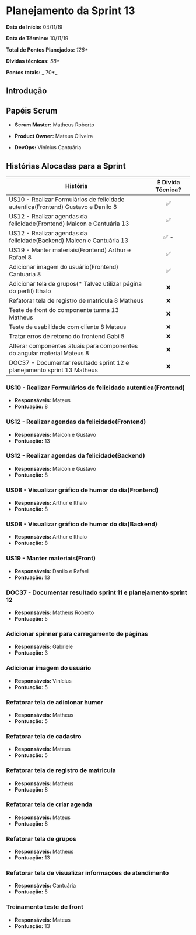 # Planejamento da Sprint 13

**Data de Início:** 04/11/19

**Data de Término:** 10/11/19

**Total de Pontos Planejados:** _128*_

**Dívidas técnicas:** _58*_

**Pontos totais:** _ 70*_

## Introdução
<p align = "justify"> 
</p>

## Papéis Scrum

* **Scrum Master:** Matheus Roberto

* **Product Owner:** Mateus Oliveira

* **DevOps:** Vinícius Cantuária


## Histórias Alocadas para a Sprint

| História | É Dívida Técnica? |
| -------- | :----: |
| US10 - Realizar Formulários de felicidade autentica(Frontend) Gustavo e Danilo 8| :white_check_mark: | 
| US12 - Realizar agendas da felicidade(Frontend) Maicon e Cantuária 13| :white_check_mark: |
| US12 - Realizar agendas da felicidade(Backend) Maicon e Cantuária 13| :white_check_mark: -  |
| US19 - Manter materiais(Frontend) Arthur e Rafael 8| :white_check_mark: |
| Adicionar imagem do usuário(Frontend) Cantuária 8| :white_check_mark: |
| Adicionar tela de grupos(* Talvez utilizar página do perfil) Ithalo | :x: |
| Refatorar tela de registro de matricula 8 Matheus| :x: |
| Teste de front do componente turma 13 Matheus| :x: |
| Teste de usabilidade com cliente 8 Mateus| :x: |
| Tratar erros de retorno do frontend Gabi 5| :x: |
| Alterar componentes atuais para componentes do angular material Mateus 8| :x: |
| DOC37 - Documentar resultado sprint 12 e planejamento sprint 13 Matheus | :x: |

### US10 - Realizar Formulários de felicidade autentica(Frontend)
* **Responsáveis:** Mateus
* **Pontuação:** 8

### US12 - Realizar agendas da felicidade(Frontend)
* **Responsáveis:** Maicon e Gustavo
* **Pontuação:** 13

### US12 - Realizar agendas da felicidade(Backend) 
* **Responsáveis:** Maicon e Gustavo
* **Pontuação:** 8

### US08 - Visualizar gráfico de humor do dia(Frontend)
* **Responsáveis:** Arthur e Ithalo
* **Pontuação:** 8

### US08 - Visualizar gráfico de humor do dia(Backend)
* **Responsáveis:** Arthur e Ithalo
* **Pontuação:** 8

### US19 - Manter materiais(Front)
* **Responsáveis:** Danilo e Rafael
* **Pontuação:** 13

### DOC37 - Documentar resultado sprint 11 e planejamento sprint 12
* **Responsáveis:** Matheus Roberto
* **Pontuação:** 5

### Adicionar spinner para carregamento de páginas
* **Responsáveis:** Gabriele
* **Pontuação:** 3

### Adicionar imagem do usuário
* **Responsáveis:** Vinícius
* **Pontuação:** 5

### Refatorar tela de adicionar humor
* **Responsáveis:** Matheus
* **Pontuação:** 5

### Refatorar tela de cadastro
* **Responsáveis:** Mateus
* **Pontuação:** 5

### Refatorar tela de registro de matricula
* **Responsáveis:** Matheus
* **Pontuação:** 8

### Refatorar tela de criar agenda
* **Responsáveis:** Mateus
* **Pontuação:** 8

### Refatorar tela de grupos
* **Responsáveis:** Matheus
* **Pontuação:** 13

### Refatorar tela de visualizar informações de atendimento
* **Responsáveis:** Cantuária
* **Pontuação:** 5

### Treinamento teste de front
* **Responsáveis:** Mateus
* **Pontuação:** 13


